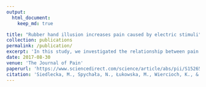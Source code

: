 ```yaml
---
output: 
  html_document:
    keep_md: true

title: "Rubber hand illusion increases pain caused by electric stimuli"
collection: publications
permalink: /publication/
excerpt: 'In this study, we investigated the relationship between pain and the rubber hand illusion (RHI) by inducing the RHI and stimulating the participants hands with electrical stimuli in a double-blind procedure. We found that electrical stimuli were experienced as more painful on the hand under the illusion, while being localized between the real and the rubber hand. This might suggest that uncertainty about the location of pain increases its intenstiy.' 
date: 2017-08-30
venue: 'The Journal of Pain'
paperurl: 'https://www.sciencedirect.com/science/article/abs/pii/S1526590017306855'
citation: 'Siedlecka, M., Spychała, N., Łukowska, M., Wiercioch, K., & Wierzchoń, M. (2018). Rubber hand illusion increases pain caused by electric stimuli. The Journal of Pain, 19(1), 35-45.'
---
```



